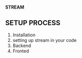 #### STREAM

## SETUP PROCESS

1. Installation
2. setting up stream in your code
3. Backend
4. Fronted
